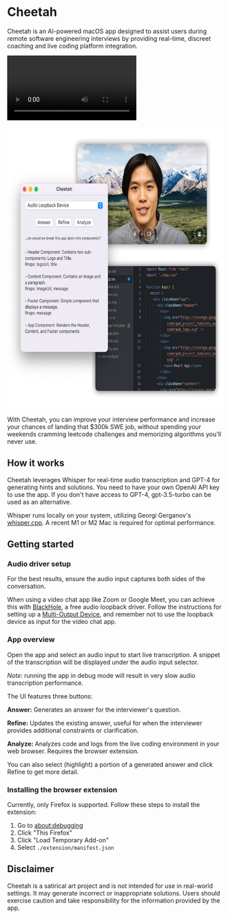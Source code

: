 # Cheetah

Cheetah is an AI-powered macOS app designed to assist users during remote software engineering interviews by providing real-time, discreet coaching and live coding platform integration.

![Demo video (01:28)](https://user-images.githubusercontent.com/106342593/229327924-741fa31c-ee10-41cd-80a7-b66012ed69ed.mp4)

<img src="cheetah.jpg" alt="Screenshot" height="650">

With Cheetah, you can improve your interview performance and increase your chances of landing that $300k SWE job, without spending your weekends cramming leetcode challenges and memorizing algorithms you'll never use.

## How it works

Cheetah leverages Whisper for real-time audio transcription and GPT-4 for generating hints and solutions. You need to have your own OpenAI API key to use the app. If you don't have access to GPT-4, gpt-3.5-turbo can be used as an alternative.

Whisper runs locally on your system, utilizing Georgi Gerganov's [whisper.cpp](https://github.com/ggerganov/whisper.cpp). A recent M1 or M2 Mac is required for optimal performance.


## Getting started

### Audio driver setup

For the best results, ensure the audio input captures both sides of the conversation.

When using a video chat app like Zoom or Google Meet, you can achieve this with [BlackHole](https://existential.audio/blackhole/), a free audio loopback driver. Follow the instructions for setting up a [Multi-Output Device](https://github.com/ExistentialAudio/BlackHole/wiki/Multi-Output-Device), and remember not to use the loopback device as input for the video chat app.

### App overview

Open the app and select an audio input to start live transcription. A snippet of the transcription will be displayed under the audio input selector.

*Note:* running the app in debug mode will result in very slow audio transcription performance.

The UI features three buttons:

**Answer:** Generates an answer for the interviewer's question.

**Refine:** Updates the existing answer, useful for when the interviewer provides additional constraints or clarification.

**Analyze:** Analyzes code and logs from the live coding environment in your web browser. Requires the browser extension.

You can also select (highlight) a portion of a generated answer and click Refine to get more detail.

### Installing the browser extension

Currently, only Firefox is supported. Follow these steps to install the extension:

1. Go to [about:debugging](https://firefox-source-docs.mozilla.org/devtools-user/about_colon_debugging/index.html)
2. Click "This Firefox"
3. Click "Load Temporary Add-on"
4. Select `./extension/manifest.json`


## Disclaimer

Cheetah is a satirical art project and is not intended for use in real-world settings. It may generate incorrect or inappropriate solutions. Users should exercise caution and take responsibility for the information provided by the app.
